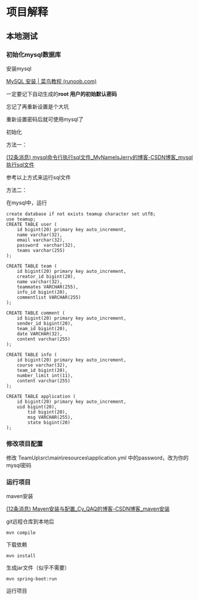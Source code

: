 # 项目解释

## 本地测试

### 初始化mysql数据库

安装mysql

[MySQL 安装 | 菜鸟教程 (runoob.com)](https://www.runoob.com/mysql/mysql-install.html)

一定要记下自动生成的**root 用户的初始默认密码**

忘记了再重新设置是个大坑

重新设置密码后就可使用mysql了



初始化

方法一：

[(12条消息) mysql命令行执行sql文件_MyNameIsJerry的博客-CSDN博客_mysql执行sql文件](https://blog.csdn.net/qq_25925973/article/details/87931335)

参考以上方式来运行sql文件

方法二：

在mysql中，运行

```
create database if not exists teamup character set utf8;
use teamup;
CREATE TABLE user (
    id bigint(20) primary key auto_increment,
	name varchar(32),
    email varchar(32),
    password  varchar(32),
    teams varchar(255)
);

CREATE TABLE team (
    id bigint(20) primary key auto_increment,
	creator_id bigint(20),
    name varchar(32),
    teammates VARCHAR(255),
    info_id bigint(20),
	commentlist VARCHAR(255)
);

CREATE TABLE comment (
    id bigint(20) primary key auto_increment,
    sender_id bigint(20),
	team_id bigint(20),
	date VARCHAR(32),
	content varchar(255)
);

CREATE TABLE info (
    id bigint(20) primary key auto_increment,
    course varchar(32),
	team_id bigint(20),
	number_limit int(11),
	content varchar(255)
);

CREATE TABLE application (
    id bigint(20) primary key auto_increment,
    uid bigint(20),
		tid bigint(20),
		msg VARCHAR(255),
		state bigint(20)
);
```

### 修改项目配置

修改 TeamUp\src\main\resources\application.yml 中的password，改为你的mysql密码



### 运行项目

maven安装

[(12条消息) Maven安装与配置_Cy_QAQ的博客-CSDN博客_maven安装](https://blog.csdn.net/qq_38190185/article/details/115921070)



git远程仓库到本地后

```
mvn compile
```

下载依赖

```
mvn install
```

生成jar文件（似乎不需要）

```
mvn spring-boot:run
```

运行项目